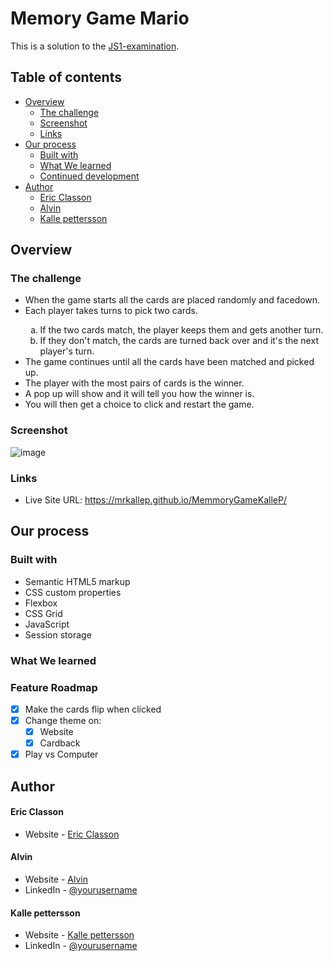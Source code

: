 # Memory Game Mario

This is a solution to the [JS1-examination](https://github.com/fe22-kyh/js1-examiniation).

## Table of contents

- [Overview](#overview)
  - [The challenge](#the-challenge)
  - [Screenshot](#screenshot)
  - [Links](#links)
- [Our process](#our-process)
  - [Built with](#built-with)
  - [What We learned](#what-we-learned)
  - [Continued development](#continued-development)
- [Author](#author)
  - [Eric Classon](#eric-classon)
  - [Alvin ](#alvin-)
  - [Kalle pettersson](#kalle-pettersson)

## Overview

### The challenge

<ul>
    <li>When the game starts all the cards are placed randomly and facedown.</li>
    <li>Each player takes turns to pick two cards.</li>
    <ol type="a">
        <li>If the two cards match, the player keeps them and gets another turn.</li>
        <li>If they don't match, the cards are turned back over and it's the next player's turn.</li>
    </ol>
    <li>The game continues until all the cards have been matched and picked up.</li>
    <li>The player with the most pairs of cards is the winner.</li>
    <li>A pop up will show and it will tell you how the winner is.</li>
    <li>You will then get a choice to click and restart the game.</li>
</ul>

### Screenshot

![image](https://github.com/AwE9800/Memory-Game-main/assets/146928143/8d5f6c77-6a44-4707-bd65-4d7eb44e69dc)

### Links

- Live Site URL: https://mrkallep.github.io/MemmoryGameKalleP/

## Our process

### Built with

- Semantic HTML5 markup
- CSS custom properties
- Flexbox
- CSS Grid
- JavaScript
- Session storage

### What We learned

### Feature Roadmap

- [x] Make the cards flip when clicked
- [x] Change theme on:
  - [x] Website
  - [x] Cardback
- [x] Play vs Computer

## Author

#### Eric Classon

- Website - [Eric Classon](https://github.com/EricClasson)

#### Alvin

- Website - [Alvin ](https://bomanstatic.github.io/)
- LinkedIn - [@yourusername](https://www.twitter.com/yourusername)

#### Kalle pettersson

- Website - [Kalle pettersson](https://github.com/MrKalleP)
- LinkedIn - [@yourusername](www.linkedin.com/in/kalle-pettersson-b74724294)
